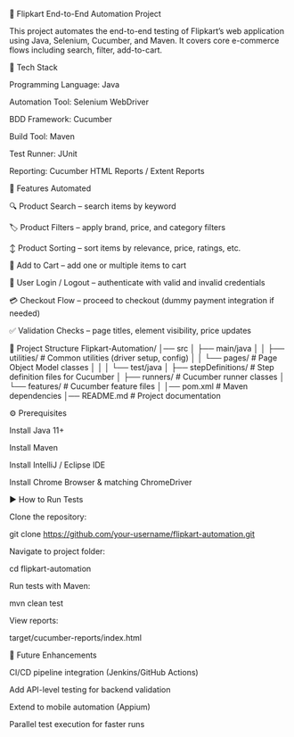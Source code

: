 🛒 Flipkart End-to-End Automation Project

This project automates the end-to-end testing of Flipkart’s web application using Java, Selenium, Cucumber, and Maven. It covers core e-commerce flows including search, filter, add-to-cart.

🚀 Tech Stack

Programming Language: Java

Automation Tool: Selenium WebDriver

BDD Framework: Cucumber

Build Tool: Maven

Test Runner: JUnit

Reporting: Cucumber HTML Reports / Extent Reports

📌 Features Automated

🔍 Product Search – search items by keyword

🏷️ Product Filters – apply brand, price, and category filters

↕ Product Sorting – sort items by relevance, price, ratings, etc.

🛒 Add to Cart – add one or multiple items to cart

👤 User Login / Logout – authenticate with valid and invalid credentials

💳 Checkout Flow – proceed to checkout (dummy payment integration if needed)

✅ Validation Checks – page titles, element visibility, price updates

📂 Project Structure
Flipkart-Automation/
│── src
│   ├── main/java
│   │   ├── utilities/        # Common utilities (driver setup, config)
│   │   └── pages/            # Page Object Model classes
│   │
│   └── test/java
│       ├── stepDefinitions/  # Step definition files for Cucumber
│       ├── runners/          # Cucumber runner classes
│       └── features/         # Cucumber feature files
│
│── pom.xml                   # Maven dependencies
│── README.md                 # Project documentation

⚙️ Prerequisites

Install Java 11+

Install Maven

Install IntelliJ / Eclipse IDE

Install Chrome Browser & matching ChromeDriver

▶️ How to Run Tests

Clone the repository:

git clone https://github.com/your-username/flipkart-automation.git


Navigate to project folder:

cd flipkart-automation


Run tests with Maven:

mvn clean test


View reports:

target/cucumber-reports/index.html

🔮 Future Enhancements

CI/CD pipeline integration (Jenkins/GitHub Actions)

Add API-level testing for backend validation

Extend to mobile automation (Appium)

Parallel test execution for faster runs
